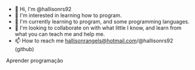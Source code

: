 - 👋 Hi, I'm @hallisonrs92
- 👀 I'm interested in learning how to program.
- 🌱 I'm currently learning to program, and some programming languages.
- 💞️ I'm looking to collaborate on with what little I know, and learn from what you can teach me and help me.
- 📫 How to reach me hallisonrangels@hotmail.com/@hallisonrs92 (github)

Aprender programação
<!---
hallisonrs92/hallisonrs92 is a ✨ special ✨ repository because its `README.md` (this file) appears on your GitHub profile.
You can click the Preview link to take a look at your changes.
--->

